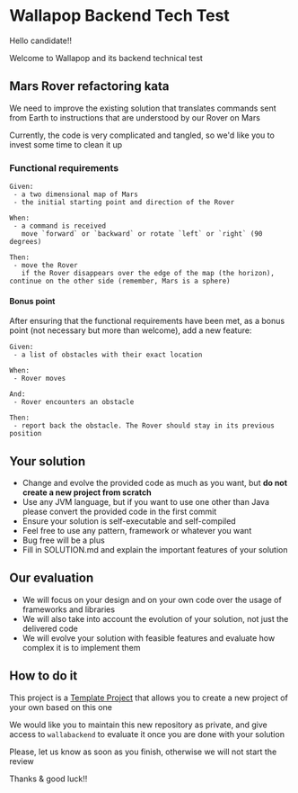 # Wallapop Backend Tech Test

Hello candidate!!

Welcome to Wallapop and its backend technical test

## Mars Rover refactoring kata

We need to improve the existing solution that translates commands sent from Earth to instructions that are understood by our Rover on Mars

Currently, the code is very complicated and tangled, so we'd like you to invest some time to clean it up

### Functional requirements
```
Given:
 - a two dimensional map of Mars
 - the initial starting point and direction of the Rover
 
When:
 - a command is received
   move `forward` or `backward` or rotate `left` or `right` (90 degrees)

Then:
 - move the Rover
   if the Rover disappears over the edge of the map (the horizon), continue on the other side (remember, Mars is a sphere)
```

#### Bonus point

After ensuring that the functional requirements have been met, as a bonus point (not necessary but more than welcome), add a new feature:
```
Given:
 - a list of obstacles with their exact location
 
When:
 - Rover moves

And:
 - Rover encounters an obstacle

Then:
 - report back the obstacle. The Rover should stay in its previous position
```

## Your solution

- Change and evolve the provided code as much as you want, but **do not create a new project from scratch**
- Use any JVM language, but if you want to use one other than Java please convert the provided code in the first commit
- Ensure your solution is self-executable and self-compiled
- Feel free to use any pattern, framework or whatever you want
- Bug free will be a plus
- Fill in SOLUTION.md and explain the important features of your solution 

## Our evaluation

- We will focus on your design and on your own code over the usage of frameworks and libraries
- We will also take into account the evolution of your solution, not just the delivered code
- We will evolve your solution with feasible features and evaluate how complex it is to implement them

## How to do it

This project is a [Template Project](https://help.github.com/en/articles/creating-a-repository-from-a-template) that allows you to create a new project of your own based on this one

We would like you to maintain this new repository as private, and give access to `wallabackend` to evaluate it once you are done with your solution

Please, let us know as soon as you finish, otherwise we will not start the review

Thanks & good luck!!
